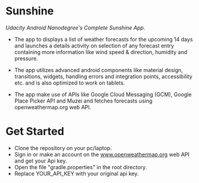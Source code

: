 # Sunshine
_Udacity Android Nanodegree's Complete Sunshine App._

*	The app to displays a list of weather forecasts for the upcoming 14 days and launches a details activity on selection of any forecast entry containing more information like wind speed & direction, humidity and pressure.

*	The app utilizes advanced android components like material design, transitions, widgets, handling errors and integration points, accessibility etc. and is also optimized to work on tablets.

*	The app make use of APIs like Google Cloud Messaging (GCM), Google Place Picker API and Muzei and fetches forecasts using openweathermap.org web API. 

# Get Started
* Clone the repository on your pc/laptop.
* Sign in or make an account on the www.openweathermap.org web API and get your Api key.
* Open the file "gradle.properties" in the root directory. 
* Replace YOUR_API_KEY with your original api key. 

